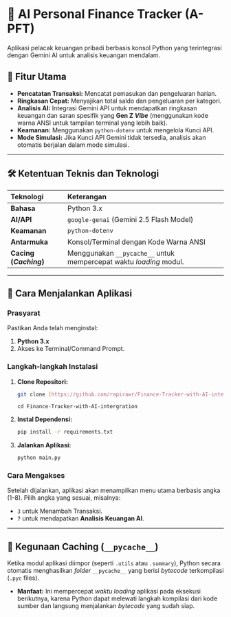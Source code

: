 # 🤖 AI Personal Finance Tracker (A-PFT)

Aplikasi pelacak keuangan pribadi berbasis konsol Python yang terintegrasi dengan Gemini AI untuk analisis keuangan mendalam.

## 🌟 Fitur Utama

* **Pencatatan Transaksi:** Mencatat pemasukan dan pengeluaran harian.
* **Ringkasan Cepat:** Menyajikan total saldo dan pengeluaran per kategori.
* **Analisis AI:** Integrasi Gemini API untuk mendapatkan ringkasan keuangan dan saran spesifik yang **Gen Z *Vibe*** (menggunakan kode warna ANSI untuk tampilan terminal yang lebih baik).
* **Keamanan:** Menggunakan `python-dotenv` untuk mengelola Kunci API.
* **Mode Simulasi:** Jika Kunci API Gemini tidak tersedia, analisis akan otomatis berjalan dalam mode simulasi.

---

## 🛠️ Ketentuan Teknis dan Teknologi

| Teknologi | Keterangan |
| :--- | :--- |
| **Bahasa** | Python 3.x |
| **AI/API** | `google-genai` (Gemini 2.5 Flash Model) |
| **Keamanan** | `python-dotenv` |
| **Antarmuka** | Konsol/Terminal dengan Kode Warna ANSI |
| **Cacing (*Caching*)** | Menggunakan `__pycache__` untuk mempercepat waktu *loading* modul. |

---

## 🚀 Cara Menjalankan Aplikasi

### Prasyarat

Pastikan Anda telah menginstal:
1.  **Python 3.x**
2.  Akses ke Terminal/Command Prompt.

### Langkah-langkah Instalasi

1.  **Clone Repositori:**
    ```bash
    git clone [https://github.com/rapirawr/Finance-Tracker-with-AI-intergration.git](https://github.com/rapirawr/Finance-Tracker-with-AI-intergration.git)
    ```
    ```
    cd Finance-Tracker-with-AI-intergration
    ```

2.  **Instal Dependensi:**
    ```bash
    pip install -r requirements.txt
    ```


3.  **Jalankan Aplikasi:**
    ```bash
    python main.py
    ```

### Cara Mengakses
Setelah dijalankan, aplikasi akan menampilkan menu utama berbasis angka (1-8). Pilih angka yang sesuai, misalnya:
* `3` untuk Menambah Transaksi.
* `7` untuk mendapatkan **Analisis Keuangan AI**.

---

## 💾 Kegunaan Caching (`__pycache__`)

Ketika modul aplikasi diimpor (seperti `.utils` atau `.summary`), Python secara otomatis menghasilkan *folder* `__pycache__` yang berisi *bytecode* terkompilasi (`.pyc` files).

* **Manfaat:** Ini mempercepat *waktu loading* aplikasi pada eksekusi berikutnya, karena Python dapat melewati langkah kompilasi dari kode sumber dan langsung menjalankan *bytecode* yang sudah siap.